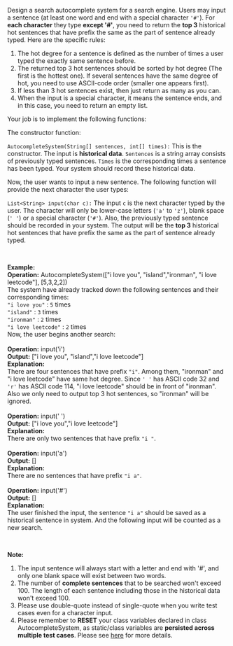 <div><p>Design a search autocomplete system for a search engine. Users may input a sentence (at least one word and end with a special character <code>'#'</code>). For <b>each character</b> they type <b>except '#'</b>, you need to return the <b>top 3</b> historical hot sentences that have prefix the same as the part of sentence already typed. Here are the specific rules:</p>

<ol>
	<li>The hot degree for a sentence is defined as the number of times a user typed the exactly same sentence before.</li>
	<li>The returned top 3 hot sentences should be sorted by hot degree (The first is the hottest one). If several sentences have the same degree of hot, you need to use ASCII-code order (smaller one appears first).</li>
	<li>If less than 3 hot sentences exist, then just return as many as you can.</li>
	<li>When the input is a special character, it means the sentence ends, and in this case, you need to return an empty list.</li>
</ol>

<p>Your job is to implement the following functions:</p>

<p>The constructor function:</p>

<p><code>AutocompleteSystem(String[] sentences, int[] times):</code> This is the constructor. The input is <b>historical data</b>. <code>Sentences</code> is a string array consists of previously typed sentences. <code>Times</code> is the corresponding times a sentence has been typed. Your system should record these historical data.</p>

<p>Now, the user wants to input a new sentence. The following function will provide the next character the user types:</p>

<p><code>List&lt;String&gt; input(char c):</code> The input <code>c</code> is the next character typed by the user. The character will only be lower-case letters (<code>'a'</code> to <code>'z'</code>), blank space (<code>' '</code>) or a special character (<code>'#'</code>). Also, the previously typed sentence should be recorded in your system. The output will be the <b>top 3</b> historical hot sentences that have prefix the same as the part of sentence already typed.</p>
&nbsp;

<p><b>Example:</b><br>
<b>Operation:</b> AutocompleteSystem(["i love you", "island","ironman", "i love leetcode"], [5,3,2,2])<br>
The system have already tracked down the following sentences and their corresponding times:<br>
<code>"i love you"</code> : <code>5</code> times<br>
<code>"island"</code> : <code>3</code> times<br>
<code>"ironman"</code> : <code>2</code> times<br>
<code>"i love leetcode"</code> : <code>2</code> times<br>
Now, the user begins another search:<br>
<br>
<b>Operation:</b> input('i')<br>
<b>Output:</b> ["i love you", "island","i love leetcode"]<br>
<b>Explanation:</b><br>
There are four sentences that have prefix <code>"i"</code>. Among them, "ironman" and "i love leetcode" have same hot degree. Since <code>' '</code> has ASCII code 32 and <code>'r'</code> has ASCII code 114, "i love leetcode" should be in front of "ironman". Also we only need to output top 3 hot sentences, so "ironman" will be ignored.<br>
<br>
<b>Operation:</b> input(' ')<br>
<b>Output:</b> ["i love you","i love leetcode"]<br>
<b>Explanation:</b><br>
There are only two sentences that have prefix <code>"i "</code>.<br>
<br>
<b>Operation:</b> input('a')<br>
<b>Output:</b> []<br>
<b>Explanation:</b><br>
There are no sentences that have prefix <code>"i a"</code>.<br>
<br>
<b>Operation:</b> input('#')<br>
<b>Output:</b> []<br>
<b>Explanation:</b><br>
The user finished the input, the sentence <code>"i a"</code> should be saved as a historical sentence in system. And the following input will be counted as a new search.</p>
&nbsp;

<p><b>Note:</b></p>

<ol>
	<li>The input sentence will always start with a letter and end with '#', and only one blank space will exist between two words.</li>
	<li>The number of <b>complete sentences</b> that to be searched won't exceed 100. The length of each sentence including those in the historical data won't exceed 100.</li>
	<li>Please use double-quote instead of single-quote when you write test cases even for a character input.</li>
	<li>Please remember to <b>RESET</b> your class variables declared in class AutocompleteSystem, as static/class variables are <b>persisted across multiple test cases</b>. Please see <a href="https://leetcode.com/faq/#different-output">here</a> for more details.</li>
</ol>

<p>&nbsp;</p>
</div>